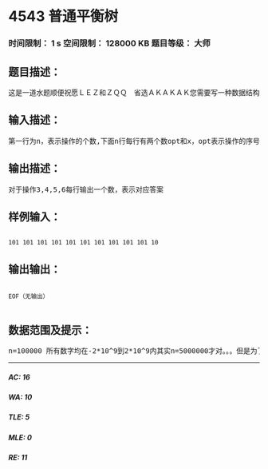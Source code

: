 # 4543 普通平衡树   
### 时间限制： 1 s     空间限制： 128000 KB     题目等级： 大师  
## 题目描述：  

<pre>
这是一道水题顺便祝愿ＬＥＺ和ＺＱＱ　省选ＡＫＡＫＡＫ您需要写一种数据结构（可参考题目标题），来维护一些数，其中需要提供以下操作：1. 插入x数2. 删除x数(若有多个相同的数，因只删除一个)3. 查询x数的排名(若有多个相同的数，因输出最小的排名)4. 查询排名为x的数5. 求x的前驱(前驱定义为小于x，且最大的数)6. 求x的后继(后继定义为大于x，且最小的数)
</pre>
  
  
## 输入描述：  

<pre>
第一行为n，表示操作的个数,下面n行每行有两个数opt和x，opt表示操作的序号(1<=opt<=6)
</pre>
  
  
## 输出描述：  

<pre>
对于操作3,4,5,6每行输出一个数，表示对应答案
</pre>
  
  
## 样例输入：  

<pre><code>
101 101 101 101 101 101 101 101 101 101 10
</code></pre>
  
  
## 输出输出：  

<pre><code>
EOF（无输出）  

</code></pre>
  
  
## 数据范围及提示：  

<pre>
n=100000 所有数字均在-2*10^9到2*10^9内其实n=5000000才对。。。但是为了不卡评测机
</pre>
  
  
***  

##### AC: 16  
##### WA: 10  
##### TLE: 5  
##### MLE: 0  
##### RE: 11  
